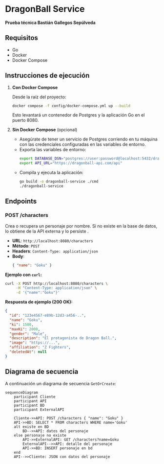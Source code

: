 # DragonBall Service

 **Prueba técnica Bastián Gallegos Sepúlveda**

## Requisitos
- Go
- Docker
- Docker Compose

## Instrucciones de ejecución

1. **Con Docker Compose**

   Desde la raíz del proyecto:
   ```bash
   docker compose -f config/docker-compose.yml up --build
   ```
   Esto levantará un contenedor de Postgres y la aplicación Go en el puerto 8080.

2. **Sin Docker Compose** (opcional)

   - Asegúrate de tener un servicio de Postgres corriendo en tu máquina con las credenciales configuradas en las variables de entorno.
   - Exporta las variables de entorno:
     ```bash
     export DATABASE_DSN="postgres://user:password@localhost:5432/dragonball?sslmode=disable"
     export API_URL="https://dragonball-api.com/api"
     ```
   - Compila y ejecuta la aplicación:
     ```bash
     go build -o dragonball-service ./cmd
     ./dragonball-service
     ```

## Endpoints

### POST /characters

Crea o recupera un personaje por nombre. Si no existe en la base de datos, lo obtiene de la API externa y lo persiste .

- **URL**: `http://localhost:8080/characters`
- **Método**: `POST`
- **Headers**: `Content-Type: application/json`
- **Body**:
  ```json
  { "name": "Goku" }
  ```

**Ejemplo con `curl`:**
```bash
curl -X POST http://localhost:8080/characters \
     -H "Content-Type: application/json" \
     -d '{"name":"Goku"}'
```

**Respuesta de ejemplo (200 OK):**
```json
{
  "id": "123e4567-e89b-12d3-a456-..",
  "name": "Goku",
  "ki": 1500,
  "maxKi": 2000,
  "gender": "Male",
  "description": "El protagonista de Dragon Ball.",
  "image": "https://...",
  "affiliation": "Z Fighters",
  "deletedAt": null
}
```

## Diagrama de secuencia

A continuación un diagrama de secuencia `GetOrCreate`:

```mermaid
sequenceDiagram
    participant Cliente
    participant API
    participant BD
    participant ExternalAPI

    Cliente->>API: POST /characters { "name": "Goku" }
    API->>BD: SELECT * FROM characters WHERE name='Goku'
    alt existe en BD
        BD-->>API: datos del personaje
    else personaje no existe
        API->>ExternalAPI: GET /characters?name=Goku
        ExternalAPI-->>API: detalle del personaje
        API->>BD: INSERT personaje en bd
    end
    API-->>Cliente: JSON con datos del personaje
```

>
